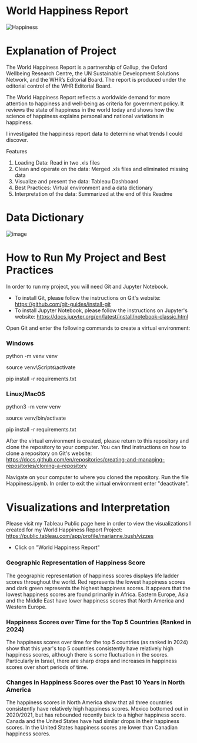 # World Happiness Report

![Happiness](https://github.com/mariannebush/Capstone/assets/142458084/45dca488-568c-4cdf-be32-d1856c0c974e)

# Explanation of Project

The World Happiness Report is a partnership of Gallup, the Oxford Wellbeing Research Centre, the UN Sustainable Development Solutions Network, and the WHR’s Editorial Board. The report is produced under the editorial control of the WHR Editorial Board.

The World Happiness Report reflects a worldwide demand for more attention to happiness and well-being as criteria for government policy. It reviews the state of happiness in the world today and shows how the science of happiness explains personal and national variations in happiness.

I investigated the happiness report data to determine what trends I could discover.

Features

1) Loading Data: Read in two .xls files
2) Clean and operate on the data: Merged .xls files and eliminated missing data
3) Visualize and present the data: Tableau Dashboard
4) Best Practices: Virtual environment and a data dictionary
5) Interpretation of the data: Summarized at the end of this Readme


# Data Dictionary

![image](https://github.com/mariannebush/Capstone/assets/142458084/98d06a22-d5af-42ac-a250-9718bbc9e7bb)


# How to Run My Project and Best Practices

In order to run my project, you will need Git and Jupyter Notebook. 
* To install Git, please follow the instructions on Git's website: https://github.com/git-guides/install-git
* To install Jupyter Notebook, please follow the instructions on Jupyter's website: https://docs.jupyter.org/en/latest/install/notebook-classic.html

Open Git and enter the following commands to create a virtual environment:

### Windows

python -m venv venv

source venv\Scripts\activate

pip install -r requirements.txt

### Linux/Mac0S

python3 -m venv venv

source venv/bin/activate

pip install -r requirements.txt

After the virtual environment is created, please return to this repository and clone the repository to your computer. You can find instructions on how to clone a repository on Git's website: https://docs.github.com/en/repositories/creating-and-managing-repositories/cloning-a-repository

Navigate on your computer to where you cloned the repository. Run the file Happiness.ipynb. In order to exit the virtual environment enter "deactivate".

# Visualizations and Interpretation  

Please visit my Tableau Public page here in order to view the visualizations I created for my World Happiness Report Project: https://public.tableau.com/app/profile/marianne.bush/vizzes

- Click on "World Happiness Report"

### Geographic Representation of Happiness Score
The geographic representation of happiness scores displays life ladder scores throughout the world. Red represents the lowest happiness scores and dark green represents the highest happiness scores. It appears that the lowest happiness scores are found primarily in Africa. Eastern Europe, Asia and the Middle East have lower happiness scores that North America and Western Europe. 

### Happiness Scores over Time for the Top 5 Countries (Ranked in 2024)
The happiness scores over time for the top 5 countries (as ranked in 2024) show that this year's top 5 countries consistently have relatively high happiness scores, although there is some fluctuation in the scores. Particularly in Israel, there are sharp drops and increases in happiness scores over short periods of time.

### Changes in Happiness Scores over the Past 10 Years in North America
The happiness scores in North America show that all three countries consistently have relatively high happiness scores. Mexico bottomed out in 2020/2021, but has rebounded recently back to a higher happiness score. Canada and the United States have had similar drops in their happiness scores. In the United States happiness scores are lower than Canadian happiness scores.


